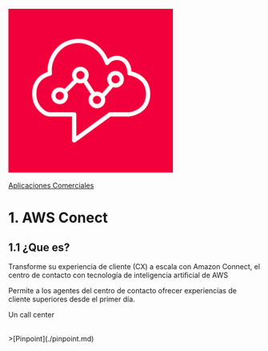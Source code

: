 ![conect](../00_assets/aplicaciones%20Comerciales/conect-logo.png)

[Aplicaciones Comerciales](../14-Aplicaciones_Comerciales/)

# 1. AWS Conect

## 1.1 ¿Que es?

Transforme su experiencia de cliente (CX) a escala con Amazon Connect, el centro de contacto con tecnología de inteligencia artificial de AWS

Permite a los agentes del centro de contacto ofrecer experiencias de cliente superiores desde el primer día.

Un call center


<br>
>[Pinpoint](./pinpoint.md)
